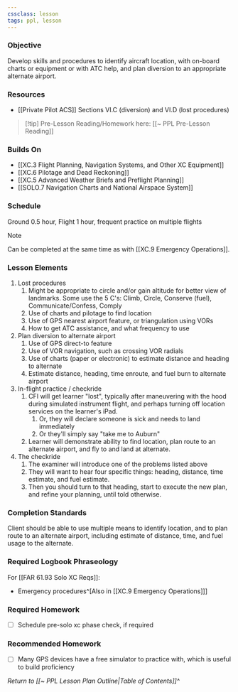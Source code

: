 ```yaml
---
cssclass: lesson
tags: ppl, lesson
---
```

### Objective
Develop skills and procedures to identify aircraft location, with on-board charts or equipment or with ATC help, and plan diversion to an appropriate alternate airport.

### Resources
- [[Private Pilot ACS]] Sections VI.C (diversion) and VI.D (lost procedures)

> [!tip] Pre-Lesson Reading/Homework here: [[~ PPL Pre-Lesson Reading]]

### Builds On
- [[XC.3 Flight Planning, Navigation Systems, and Other XC Equipment]]
- [[XC.6 Pilotage and Dead Reckoning]]
- [[XC.5 Advanced Weather Briefs and Preflight Planning]]
- [[SOLO.7 Navigation Charts and National Airspace System]]

### Schedule
Ground 0.5 hour, Flight 1 hour, frequent practice on multiple flights

> [!note] 
> Can be completed at the same time as with [[XC.9 Emergency Operations]].

### Lesson Elements
1. Lost procedures
	1. Might be appropriate to circle and/or gain altitude for better view of landmarks. Some use the 5 C's: Climb, Circle, Conserve (fuel), Communicate/Confess, Comply
	2. Use of charts and pilotage to find location
	3. Use of GPS nearest airport feature, or triangulation using VORs
	4. How to get ATC assistance, and what frequency to use
2. Plan diversion to alternate airport
	1. Use of GPS direct-to feature
	2. Use of VOR navigation, such as crossing VOR radials
	3. Use of charts (paper or electronic) to estimate distance and heading to alternate
	4. Estimate distance, heading, time enroute, and fuel burn to alternate airport
3. In-flight practice / checkride
	1. CFI will get learner "lost", typically after maneuvering with the hood during simulated instrument flight, and perhaps turning off location services on the learner's iPad.
		1. Or, they will declare someone is sick and needs to land immediately
		2. Or they'll simply say "take me to Auburn"
	2. Learner will demonstrate ability to find location, plan route to an alternate airport, and fly to and land at alternate.
4. The checkride
	1. The examiner will introduce one of the problems listed above
	2. They will want to hear four specific things: heading, distance, time estimate, and fuel estimate.
	3. Then you should turn to that heading, start to execute the new plan, and refine your planning, until told otherwise.

### Completion Standards
Client should be able to use multiple means to identify location, and to plan route to an alternate airport, including estimate of distance, time, and fuel usage to the alternate.

### Required Logbook Phraseology
For [[FAR 61.93 Solo XC Reqs]]:
- Emergency procedures^[Also in [[XC.9 Emergency Operations]]]

### Required Homework
- [ ] Schedule pre-solo xc phase check, if required

### Recommended Homework 
- [ ] Many GPS devices have a free simulator to practice with, which is useful to build proficiency

*Return to [[~ PPL Lesson Plan Outline|Table of Contents]]^*